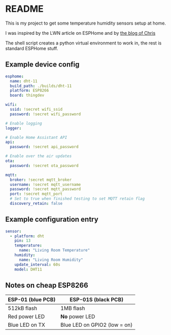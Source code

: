 # README

This is my project to get some temperature humidity sensors setup at home.

I was inspired by the LWN article on ESPHome and by [the blog of Chris](https://blog.christophersmart.com/2020/03/31/defining-home-automation-devices-in-yaml-with-esphome-and-home-assistant-no-programming-required/)

The shell script creates a python virtual environment to work in, the rest is standard ESPHome stuff.

## Example device config

```yaml
esphome:
  name: dht-11
  build_path: ./builds/dht-11
  platform: ESP8266
  board: thingdev

wifi:
  ssid: !secret wifi_ssid
  password: !secret wifi_password

# Enable logging
logger:

# Enable Home Assistant API
api:
  password: !secret api_password

# Enable over the air updates
ota:
  password: !secret ota_password

mqtt:
  broker: !secret mqtt_broker
  username: !secret mqtt_username
  password: !secret mqtt_password
  port: !secret mqtt_port
  # Set to true when finished testing to set MQTT retain flag
  discovery_retain: false
```

## Example configuration entry

```yaml
sensor:
  - platform: dht
    pin: 13
    temperature:
      name: "Living Room Temperature"
    humidity:
      name: "Living Room Humidity"
    update_interval: 60s
    model: DHT11
```

## Notes on cheap ESP8266

| ESP-01 (blue PCB) | ESP-01S (black PCB) |
| ------------- | ------------- |
| 512kB flash | 1MB flash |
| Red power LED | **No** power LED |
| Blue LED on TX | Blue LED on GPIO2 (low = on) |
